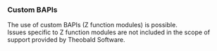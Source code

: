 
### Custom BAPIs

The use of custom BAPIs (Z function modules) is possible.<br>
Issues specific to Z function modules are not included in the scope of support provided by Theobald Software.
